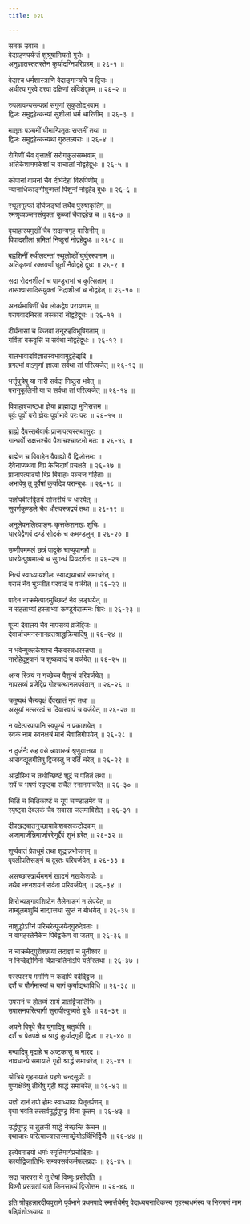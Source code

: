 ```yaml
---
title: ०२६

---
```

सनक उवाच ॥  
वेदग्रहणपर्यन्तं शुश्रूषानियतो गुरोः ॥  
अनुज्ञातस्ततस्तेन कुर्यादग्निपरिग्रहम् ॥ २६-१ ॥  
  
वेदाश्च धर्मशास्त्राणि वेदाङ्गान्यपि च द्विजः ॥  
अधीत्य गुरवे दत्त्वा दक्षिणां संविशेद्वृहम् ॥ २६-२ ॥  
  
रुपलावण्यसम्पन्नां सगुणां सुकुलोद्भवाम् ॥  
द्विजः समुद्वहेत्कन्यां सुशीलां धर्म चारिणीम् ॥ २६-३ ॥  
  
मातृतः पञ्चमीं धीमान्पितृतः सप्तमीं तथा ॥  
द्विजः समुद्वहेत्कन्यथा गुरुतल्पराः ॥ २६-४ ॥  
  
रोगिणीं चैव वृत्ताक्षीं सरोगकुलसम्भवाम् ॥  
अतिकेशाममकेशां च वाचालां नोद्वहेद्वुधः ॥ २६-५ ॥  
  
कोपानां वामनां चैव दीर्घदेहां विरुपिणीम् ॥  
न्यानाधिकाङ्गीमुन्मत्तां पिशुनां नोद्वहेद् बुधः ॥ २६-६ ॥  
  
स्थूलगुल्फां दीर्घजङ्घां तथैव पुरुषाकृतिम् ॥  
श्मश्रुव्यञ्जनसंयुक्तां कुब्जां चैवाद्वहेन्न च ॥ २६-७ ॥  
  
वृथाहास्यमुखीं चैव सदान्यगृह वासिनीम् ॥  
विवादशीलां भ्रमितां निष्ठुरां नोद्वहेद्रुधः ॥ २६-८ ॥  
  
बह्वशिनीं स्थीलदन्तां स्थूलोष्ठीं घुर्घुरस्वनाम् ॥  
अतिकृष्णां रक्तवर्णां धूर्तां नैवोद्वहे द्वुधः ॥ २६-९ ॥  
  
सदा रोदनशीलां च पाण्डुराभां च कुत्सिताम् ॥  
तासश्वासादिसंयुक्तां निद्राशीलां च नोद्वहेत् ॥ २६-१० ॥  
  
अनर्थभाषिणीं चैव लोकद्वेष परायणाम् ॥  
परापवादनिरतां तस्कारां नोद्वहेद्वुधः ॥ २६-११ ॥  
  
दीर्घनासां च कितवां तनूरुहविभूषिगताम् ॥  
गर्वितां बकवृत्तिं च सर्वथा नोद्वहेद्वुधः ॥ २६-१२ ॥  
  
बालभावादविज्ञातस्वभावामुद्वहेद्यदि ॥  
प्रगल्भां वाऽगुणां ज्ञात्वा सर्वथा तां परित्यजेत् ॥ २६-१३ ॥  
  
भर्त्तृपुत्रेषु या नारी सर्वदा निष्ठुरा भवेत् ॥  
परानुकूलिनी या च सर्वथा तां परित्यजेत् ॥ २६-१४ ॥  
  
विवाहाश्चाष्टधा ज्ञेया ब्राह्माद्या मुनिसत्तम ॥  
पूर्वः पूर्वो वरो ज्ञेयः पूर्वाभावे परः परः ॥ २६-१५ ॥  
  
ब्राह्नो दैवस्तथैवार्षः प्राजापत्यस्तथासुरः ॥  
गान्धर्वो राक्षसश्चैव पैशाचश्चाष्टमो मतः ॥ २६-१६ ॥  
  
ब्राह्मेण च विवाहेन वैवाह्यो वै द्विजोत्तमः ॥  
दैवेनाप्यथवा विप्र केचिदार्षं प्रचक्षते ॥ २६-१७ ॥  
प्राजापत्यादयो विप्र विवाहाः पञ्चज गर्हिताः ॥  
अभावेषु तु पूर्वेषां कुर्यादेव परान्बुधः ॥ २६-१८ ॥  
  
यज्ञोपवीतद्वितयं सोत्तरीयं च धारयेत् ॥  
सुवर्णकुण्डले चैव धौतवस्त्रद्वयं तथा ॥ २६-१९ ॥  
  
अनुलेपनलित्पाङ्गः कृत्तकेशनखः शुचिः ॥  
धारयेद्वैणवं दण्डं सोदकं च कमण्डलुम् ॥ २६-२० ॥  
  
उष्णीषममलं छत्रं पादुके चाप्युपानहौ ॥  
धारयेत्पुष्पमाल्ये च सुगन्धं प्रियदर्शनः ॥ २६-२१ ॥  
  
नित्यं स्वाध्यायशीलः स्याद्यथाचारं समाचरेत् ॥  
परान्नं नैव भुञ्जीत परवादं च वर्जयेत् ॥ २६-२२ ॥  
  
पादेन नाक्रमेत्पादमुच्छिष्टं नैव लङ्घयेत् ॥  
न संहताभ्यां हस्ताभ्यां कण्डूयेदात्मनः शिरः ॥ २६-२३ ॥  
  
पूज्यं देवालयं चैव नापसव्यं व्रजेद्दिजः ॥  
देवार्चाचमनस्नानव्रतश्राद्धक्रियादिषु ॥ २६-२४ ॥  
  
न भवेन्मुक्तकेशश्च नैकवस्त्रधरस्तथा ॥  
नारोहेदुष्ट्रयानं च शुष्कवादं च वर्जयेत् ॥ २६-२५ ॥  
  
अन्य स्त्रियं न गच्छेच्च पैशुन्यं परिवर्जयेत् ॥  
नापसव्यं व्रजेद्विप्र गोश्चत्थानलपर्वतान् ॥ २६-२६ ॥  
  
चतुष्पथं चैत्यवृक्षं र्देवखातं नृपं तथा ॥  
असूयां मत्सरत्वं च दिवास्वापं च वर्जयेत् ॥ २६-२७ ॥  
  
न वदेत्परपापानि स्वपुण्यं न प्रकाशयेत् ॥  
स्वकं नाम स्वनक्षत्रं मानं चैवातिगोपयेत् ॥ २६-२८ ॥  
  
न दुर्जनैः सह वसे न्नाशास्त्रं श्रृणुयात्तथा ॥  
आसवद्यूतगीतेषु द्विजस्तु न रर्तिं चरेत् ॥ २६-२९ ॥  
  
आर्द्रास्थि च तथोच्छिष्टं शूद्रं च पतितं तथा ॥  
सर्पं च भषणं स्पृष्ट्वा सचैलं स्नानमाचरेत् ॥ २६-३० ॥  
  
चितिं च चितिकाष्टं च यूपं चाण्डालमेव च ॥  
स्पृष्ट्वा देवलकं चैव सवासा जलमाविशेत् ॥ २६-३१ ॥  
  
दीपखट्वातनुच्छायाकेशवस्रकटोदकम् ॥  
अजामार्जन्निमार्जाररेणुर्द्दैवं शुभं हरेत् ॥ २६-३२ ॥  
  
शूर्प्पवातं प्रेतधूमं तथा शूद्रान्नभोजनम् ॥  
वृषलीपतिसङ्गं च दूरतः परिवर्जयेत् ॥ २६-३३ ॥  
  
असच्छास्त्र्रार्थमननं खादनं नखकेशयोः ॥  
तथैव नग्नशयनं सर्वदा परिवर्जयेत् ॥ २६-३४ ॥  
  
शिरोभ्यङ्गावशिष्टेन तैलेनाङ्गं न लेपयेत् ॥  
ताम्बूलमशुचिं नाद्यात्तथा सुप्तं न बोधयेत् ॥ २६-३५ ॥  
  
नाशुद्धोऽग्निं परिचरेत्पूजयेद्गुरुदेवताः ॥  
न वामहस्तेनैकेन पिबेद्वक्रेण वा जलम् ॥ २६-३६ ॥  
  
न चाक्रमेद्गुरोश्छायां तदाज्ञां च मुनीश्वर ॥  
न निन्देद्योगिनो विप्रान्व्रतिनोऽपि यतींस्तथा ॥ २६-३७ ॥  
  
परस्परस्य मर्माणि न कदापि वदेद्द्विजः ॥  
दर्शे च पौर्णमास्यां च यागं कुर्याद्यथाविधि ॥ २६-३८ ॥  
  
उपसनं च होतव्यं सायं प्रातर्द्विजातिभिः ॥  
उपासनपरित्यागी सुरापीत्युच्यते बुधैः ॥ २६-३९ ॥  
  
अयने विषुवे चैव युगादिषु चतुर्ष्वपि ॥  
दर्शे च प्रेतपक्षे च श्राद्धं कुर्याद्गृही द्विजः ॥ २६-४० ॥  
  
मन्वादिषु मृदाहे च अष्टकासु च नारद ॥  
नावधान्ये समायाते गृही श्राद्धं समाचरेत् ॥ २६-४१ ॥  
  
श्रोत्रिये गृहमायाते ग्रहणे चन्द्रसूर्योः ॥  
पुण्यक्षेत्रेषु तीर्थेषु गृही श्राद्धं समाचरेत् ॥ २६-४२ ॥  
  
यज्ञो दानं तपो होमः स्वाध्यायः पितृतर्पणम् ॥  
वृथा भवति तत्सर्वमूर्द्धपुण्ड्रं विना कृतम् ॥ २६-४३ ॥  
  
उर्द्धपुण्ड्रं च तुलसीं श्राद्धे नेच्छन्ति केचन ॥  
वृथाचारः परित्याज्यस्तस्माच्छ्रेयोऽर्थिभिर्द्विजैः ॥ २६-४४ ॥  
  
इत्येवमादयो धर्माः स्मृतिमार्गप्रचोदिताः ॥  
कार्याद्विजातिभिः सम्यक्सर्वकर्मफलप्रदाः ॥ २६-४५ ॥  
  
सदा चारपरा ये तु तेषां विष्णुः प्रसीदति ॥  
विष्णौ प्रसन्नतां याते किमसाध्यं द्विजोत्तम ॥ २६-४६ ॥  
  
इति श्रीबृहन्नारदीयपुराणे पूर्वभागे प्रथमपादे स्मार्त्तधेर्मषु वेदाध्ययनादिकस्य गृहस्थधर्मस्य च निरुपणं नाम षड्विंशोऽध्यायः ॥